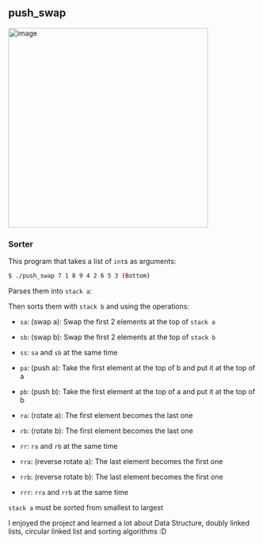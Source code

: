 ## push_swap

<img width="403" alt="image" src="https://user-images.githubusercontent.com/81334995/179250784-b24718ed-c5d9-4784-b9c3-b97f82d3ac73.png">

### Sorter

This program that takes a list of `int`s as arguments:

```bash
$ ./push_swap 7 1 8 9 4 2 6 5 3 (Bottom)
```

Parses them into `stack a`:

Then sorts them with `stack b` and using the operations:

- `sa`: (swap a): Swap the first 2 elements at the top of `stack a`

- `sb`: (swap b): Swap the first 2 elements at the top of `stack b`

- `ss`: `sa` and `sb` at the same time

- `pa`: (push a): Take the first element at the top of b and put it at the top of a

- `pb`: (push b): Take the first element at the top of a and put it at the top of b

- `ra`: (rotate a): The first element becomes the last one

- `rb`: (rotate b): The first element becomes the last one

- `rr`: `ra` and `rb` at the same time

- `rra`: (reverse rotate a): The last element becomes the first one

- `rrb`: (reverse rotate b): The last element becomes the first one

- `rrr`: `rra` and `rrb` at the same time

`stack a` must be sorted from smallest to largest

I enjoyed the project and learned a lot about Data Structure, doubly linked lists, circular linked list and sorting algorithms :D


